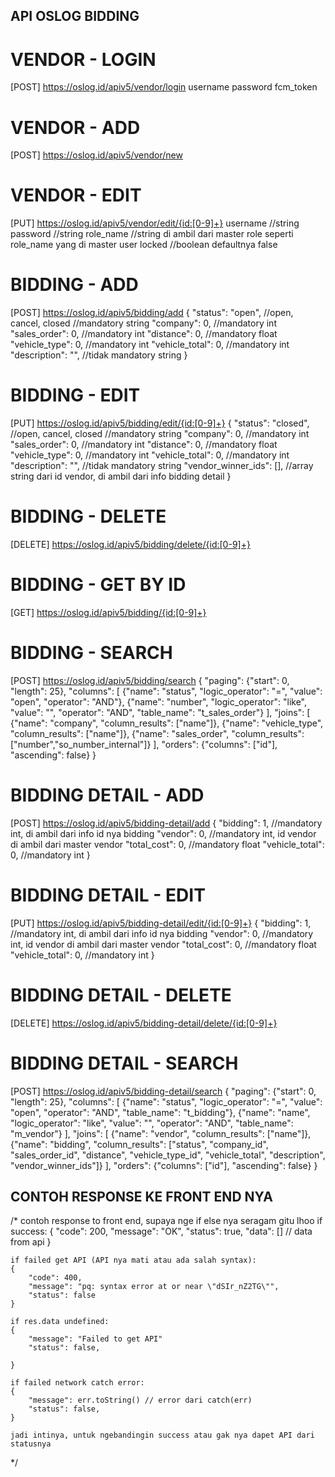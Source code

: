 ## API OSLOG BIDDING

# VENDOR - LOGIN
[POST] https://oslog.id/apiv5/vendor/login
username
password
fcm_token

# VENDOR - ADD
[POST] https://oslog.id/apiv5/vendor/new

# VENDOR - EDIT
[PUT] https://oslog.id/apiv5/vendor/edit/{id:[0-9]+}
username //string
password //string
role_name //string di ambil dari master role seperti role_name yang di master user
locked //boolean defaultnya false

# BIDDING - ADD
[POST] https://oslog.id/apiv5/bidding/add
{
	"status": "open", //open, cancel, closed //mandatory string
	"company": 0, //mandatory int
	"sales_order": 0, //mandatory int
	"distance": 0, //mandatory float
	"vehicle_type": 0, //mandatory int
	"vehicle_total": 0, //mandatory int
	"description": "", //tidak mandatory string
}

# BIDDING - EDIT
[PUT] https://oslog.id/apiv5/bidding/edit/{id:[0-9]+}
{
	"status": "closed", //open, cancel, closed //mandatory string
	"company": 0, //mandatory int
	"sales_order": 0, //mandatory int
	"distance": 0, //mandatory float
	"vehicle_type": 0, //mandatory int
	"vehicle_total": 0, //mandatory int
	"description": "", //tidak mandatory string
	"vendor_winner_ids": [], //array string dari id vendor, di ambil dari info bidding detail
}

# BIDDING - DELETE
[DELETE] https://oslog.id/apiv5/bidding/delete/{id:[0-9]+}

# BIDDING - GET BY ID
[GET] https://oslog.id/apiv5/bidding/{id:[0-9]+}

# BIDDING - SEARCH
[POST] https://oslog.id/apiv5/bidding/search
{
	"paging": {"start": 0, "length": 25},
	"columns": [
		{"name": "status", "logic_operator": "=", "value": "open", "operator": "AND"},
		{"name": "number", "logic_operator": "like", "value": "", "operator": "AND", "table_name": "t_sales_order"}
	],
	"joins": [
		{"name": "company", "column_results": ["name"]},
		{"name": "vehicle_type", "column_results": ["name"]},
		{"name": "sales_order", "column_results": ["number","so_number_internal"]}
	],
	"orders": {"columns": ["id"], "ascending": false}
}

# BIDDING DETAIL - ADD
[POST] https://oslog.id/apiv5/bidding-detail/add
{
	"bidding": 1, //mandatory int, di ambil dari info id nya bidding
	"vendor": 0, //mandatory int, id vendor di ambil dari master vendor
	"total_cost": 0, //mandatory float
	"vehicle_total": 0, //mandatory int
}

# BIDDING DETAIL - EDIT
[PUT] https://oslog.id/apiv5/bidding-detail/edit/{id:[0-9]+}
{
	"bidding": 1, //mandatory int, di ambil dari info id nya bidding
	"vendor": 0, //mandatory int, id vendor di ambil dari master vendor
	"total_cost": 0, //mandatory float
	"vehicle_total": 0, //mandatory int
}

# BIDDING DETAIL - DELETE
[DELETE] https://oslog.id/apiv5/bidding-detail/delete/{id:[0-9]+}

# BIDDING DETAIL - SEARCH
[POST] https://oslog.id/apiv5/bidding-detail/search
{
	"paging": {"start": 0, "length": 25},
	"columns": [
		{"name": "status", "logic_operator": "=", "value": "open", "operator": "AND", "table_name": "t_bidding"},
		{"name": "name", "logic_operator": "like", "value": "", "operator": "AND", "table_name": "m_vendor"}
	],
	"joins": [
		{"name": "vendor", "column_results": ["name"]},
		{"name": "bidding", "column_results": ["status", "company_id", "sales_order_id", "distance", "vehicle_type_id", "vehicle_total", "description", "vendor_winner_ids"]}
	],
	"orders": {"columns": ["id"], "ascending": false}
}


## CONTOH RESPONSE KE FRONT END NYA

/*
    contoh response to front end,
    supaya nge if else nya seragam gitu lhoo
    if success: 
    {
        "code": 200,
        "message": "OK",
        "status": true,
        "data": [] // data from api
    }

    if failed get API (API nya mati atau ada salah syntax): 
    {
        "code": 400, 
        "message": "pq: syntax error at or near \"dSIr_nZ2TG\"", 
        "status": false
    }

    if res.data undefined:
    {
        "message": "Failed to get API"
        "status": false,
        
    }
    
    if failed network catch error: 
    {
        "message": err.toString() // error dari catch(err)
        "status": false,
    }

    jadi intinya, untuk ngebandingin success atau gak nya dapet API dari statusnya
*/